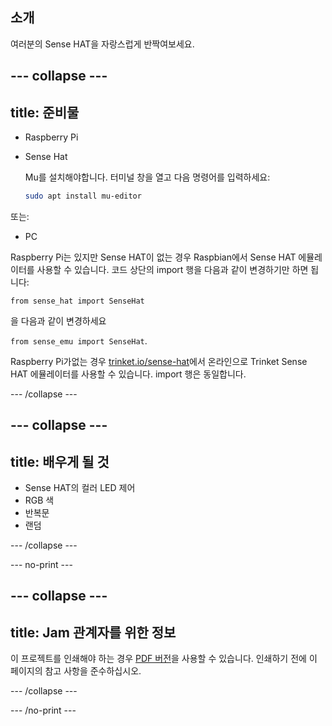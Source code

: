 ## 소개

여러분의 Sense HAT을 자랑스럽게 반짝여보세요.

--- collapse ---
---
title: 준비물
---

- Raspberry Pi
- Sense Hat

    Mu를 설치해야합니다. 터미널 창을 열고 다음 명령어를 입력하세요:

    ```bash
    sudo apt install mu-editor
    ```

또는:

- PC

Raspberry Pi는 있지만 Sense HAT이 없는 경우 Raspbian에서 Sense HAT 에뮬레이터를 사용할 수 있습니다. 코드 상단의 import 행을 다음과 같이 변경하기만 하면 됩니다:

`from sense_hat import SenseHat`

을 다음과 같이 변경하세요

`from sense_emu import SenseHat`.

Raspberry Pi가없는 경우 [trinket.io/sense-hat](https://trinket.io/sense-hat)에서 온라인으로 Trinket Sense HAT 에뮬레이터를 사용할 수 있습니다. import 행은 동일합니다.

--- /collapse ---

--- collapse ---
---
title: 배우게 될 것
---

- Sense HAT의 컬러 LED 제어
- RGB 색
- 반복문
- 랜덤

--- /collapse ---

--- no-print ---

--- collapse ---
---
title: Jam 관계자를 위한 정보
---

이 프로젝트를 인쇄해야 하는 경우 [PDF 버전](https://github.com/raspberrypilearning/jam-worksheets/raw/master/pdf/Sense-HAT-Random-Sparkles.pdf)을 사용할 수 있습니다. 인쇄하기 전에 이 페이지의 참고 사항을 준수하십시오.

--- /collapse ---

--- /no-print ---
